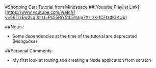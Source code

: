 #Shopping Cart Tutorial from Mindspace
##[Youtube Playlist Link][https://www.youtube.com/watch?v=56TizEw2LgI&list=PL55RiY5tL51rajp7Xr_zk-fCFtzdlGKUp]

##Notes:
 - Some dependencies at the time of the tutorial are deprecated (Mongoose)

##Personal Comments:
 - My first look at routing and creating a Node application from scratch
